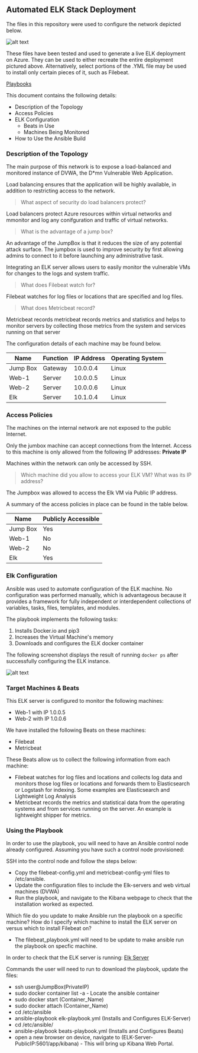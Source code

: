 ## Automated ELK Stack Deployment

The files in this repository were used to configure the network depicted below.

![alt text](https://github.com/zakchow/elk_project/blob/main/Network_security_diagaram.PNG)

These files have been tested and used to generate a live ELK deployment on Azure. They can be used to either recreate the entire deployment pictured above. Alternatively, select portions of the .YML file may be used to install only certain pieces of it, such as Filebeat.

  [Playbooks](https://github.com/zakchow/elk_project/tree/main/ansible/playbooks)

This document contains the following details:
- Description of the Topology
- Access Policies
- ELK Configuration
  - Beats in Use
  - Machines Being Monitored
- How to Use the Ansible Build


### Description of the Topology

The main purpose of this network is to expose a load-balanced and monitored instance of DVWA, the D*mn Vulnerable Web Application.

Load balancing ensures that the application will be highly available, in addition to restricting access to the network.

> What aspect of security do load balancers protect?

Load balancers protect Azure resources within virtual networks and mmonitor and log any conifguration and traffic of virtual networks.

> What is the advantage of a jump box?

An advantage of the JumpBox is that it reduces the size of any potential attack surface. The jumpbox is used to improve security by first allowing admins to connect to it before launching any administrative task.

Integrating an ELK server allows users to easily monitor the vulnerable VMs for changes to the logs and system traffic.

> What does Filebeat watch for?

Filebeat watches for log files or locations that are specified and log files.

> What does Metricbeat record?

Metricbeat records metricbeat records metrics and statistics and helps to monitor servers by collecting those metrics from the system and services running on that server

The configuration details of each machine may be found below.


| Name     | Function | IP Address | Operating System |
|----------|----------|------------|------------------|
| Jump Box | Gateway  | 10.0.0.4   | Linux            |
| Web-1    | Server   | 10.0.0.5   | Linux            |
| Web-2    | Server   | 10.0.0.6   | Linux            |
| Elk      | Server   | 10.1.0.4   | Linux            |

### Access Policies

The machines on the internal network are not exposed to the public Internet. 

Only the jumbox machine can accept connections from the Internet. Access to this machine is only allowed from the following IP addresses:
 **Private IP**

Machines within the network can only be accessed by SSH.

> Which machine did you allow to access your ELK VM? What was its IP address?

The Jumpbox was allowed to access the Elk VM via Public IP address.

A summary of the access policies in place can be found in the table below.

| Name     | Publicly Accessible | 
|----------|---------------------|
| Jump Box | Yes                 |              
| Web-1    | No                  |                      
| Web-2    | No                  |                      
| Elk      | Yes                 |                     

### Elk Configuration

Ansible was used to automate configuration of the ELK machine. No configuration was performed manually, which is advantageous because it
provides a framework for fully independent or interdependent collections of variables, tasks, files, templates, and modules.

The playbook implements the following tasks:
  1. Installs Docker.io and pip3
  2. Increases the Virtual Machine's memory
  3. Downloads and configures the ELK docker container

The following screenshot displays the result of running `docker ps` after successfully configuring the ELK instance.

![alt text](https://github.com/zakchow/elk_project/blob/main/Images/container_id.PNG)

### Target Machines & Beats
This ELK server is configured to monitor the following machines:
- Web-1 with IP 1.0.0.5
- Web-2 with IP 1.0.0.6

We have installed the following Beats on these machines:
- Filebeat
- Metricbeat

These Beats allow us to collect the following information from each machine:
- Filebeat watches for log files and locations and collects log data and monitors those log files or locations and forwards them to Elasticsearch or Logstash for indexing. Some examples are Elasticsearch and Lightweight Log Analysis
- Metricbeat records the metrics and statistical data from the operating systems and from services running on the server. An example is lightweight shipper for metrics. 

### Using the Playbook
In order to use the playbook, you will need to have an Ansible control node already configured. Assuming you have such a control node provisioned: 

SSH into the control node and follow the steps below:
- Copy the filebeat-config.yml and metricbeat-config-yml files to /etc/ansible.
- Update the configuration files to include the Elk-servers and web virtual machines (DVWA)
- Run the playbook, and navigate to the Kibana webpage to check that the installation worked as expected.


Which file do you update to make Ansible run the playbook on a specific machine? How do I specify which machine to install the ELK server on versus which to install Filebeat on? 
- The filebeat_playbook.yml will need to be update to make ansible run the playbook on specfic machine.

In order to check that the ELK server is running:
[Elk Server](http://20.210.237.107:5601/app/kibana#/home)

Commands the user will need to run to download the playbook, update the files:
- ssh user@JumpBox(PrivateIP)
- sudo docker container list -a - Locate the ansible container
- sudo docker start (Container_Name)
- sudo docker attach (Container_Name)
- cd /etc/ansible
- ansible-playbook elk-playbook.yml (Installs and Configures ELK-Server)
- cd /etc/ansible/
- ansible-playbook beats-playbook.yml (Installs and Configures Beats)
- open a new browser on device, navigate to (ELK-Server-PublicIP:5601/app/kibana) - This will bring up Kibana Web Portal.
